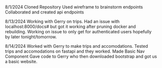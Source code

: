 8/1/2024
Cloned Repository
Used wireframe to brainstorm endpoints
Collaborated and created api endpoints

8/13/2024
Working with Gerry on trips. Had an issue with localhost:8000/docs# but got it working after pruning docker and rebuilding. Working on issue to only get for authenticated users hopefully by later tonight/tomorrow.

8/14/2024
Worked with Gerry to make trips and accomodations.
Tested trips and accomodations on fastapi and they worked.
Made Basic Nav Component
Gave code to Gerry who then downloaded bootstrap and got us a basic website.
